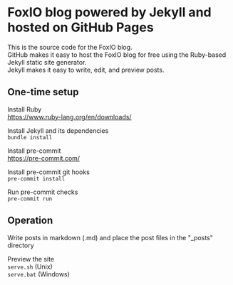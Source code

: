 <!-- markdownlint-configure-file { "MD013": { "line_length": 120 } } -->

# FoxIO blog powered by Jekyll and hosted on GitHub Pages

This is the source code for the FoxIO blog.\
GitHub makes it easy to host the FoxIO blog for free using the Ruby-based Jekyll static site generator.\
Jekyll makes it easy to write, edit, and preview posts.

## One-time setup

Install Ruby\
<https://www.ruby-lang.org/en/downloads/>

Install Jekyll and its dependencies\
```bundle install```

Install pre-commit\
<https://pre-commit.com/>

Install pre-commit git hooks\
```pre-commit install```

Run pre-commit checks\
```pre-commit run```

## Operation

Write posts in markdown (.md) and place the post files in the "_posts" directory

Preview the site\
```serve.sh``` (Unix)\
```serve.bat``` (Windows)
